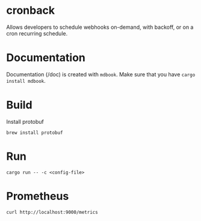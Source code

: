 # cronback
Allows developers to schedule webhooks on-demand, with backoff, or on a cron recurring schedule.


# Documentation
Documentation (/doc) is created with `mdbook`. Make sure that you have `cargo install mdbook`.


# Build
Install protobuf
```
brew install protobuf
```

# Run
```
cargo run -- -c <config-file>
```

# Prometheus

```
curl http://localhost:9000/metrics
```
